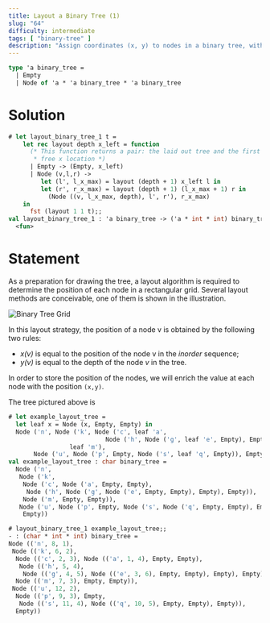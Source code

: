 ```yaml
---
title: Layout a Binary Tree (1)
slug: "64"
difficulty: intermediate
tags: [ "binary-tree" ]
description: "Assign coordinates (x, y) to nodes in a binary tree, with x based on the inorder sequence and y based on the depth of the node."
---
```


```ocaml
type 'a binary_tree =
  | Empty
  | Node of 'a * 'a binary_tree * 'a binary_tree
```

# Solution

```ocaml
# let layout_binary_tree_1 t =
    let rec layout depth x_left = function
      (* This function returns a pair: the laid out tree and the first
       * free x location *)
      | Empty -> (Empty, x_left)
      | Node (v,l,r) ->
         let (l', l_x_max) = layout (depth + 1) x_left l in
         let (r', r_x_max) = layout (depth + 1) (l_x_max + 1) r in
           (Node ((v, l_x_max, depth), l', r'), r_x_max)
    in
      fst (layout 1 1 t);;
val layout_binary_tree_1 : 'a binary_tree -> ('a * int * int) binary_tree =
  <fun>
```

# Statement

As a preparation for drawing the tree, a layout algorithm is required to
determine the position of each node in a rectangular grid. Several
layout methods are conceivable, one of them is shown in the illustration.


![Binary Tree Grid](/media/problems/tree-layout1.gif)

In this layout strategy, the position of a node v is obtained by the
following two rules:

* *x(v)* is equal to the position of the node v in the *inorder*
 sequence;
* *y(v)* is equal to the depth of the node *v* in the tree.

In order to store the position of the nodes, we will enrich the value
at each node with the position `(x,y)`.

The tree pictured above is
```ocaml
# let example_layout_tree =
  let leaf x = Node (x, Empty, Empty) in
  Node ('n', Node ('k', Node ('c', leaf 'a',
                           Node ('h', Node ('g', leaf 'e', Empty), Empty)),
                 leaf 'm'),
       Node ('u', Node ('p', Empty, Node ('s', leaf 'q', Empty)), Empty));;
val example_layout_tree : char binary_tree =
  Node ('n',
   Node ('k',
    Node ('c', Node ('a', Empty, Empty),
     Node ('h', Node ('g', Node ('e', Empty, Empty), Empty), Empty)),
    Node ('m', Empty, Empty)),
   Node ('u', Node ('p', Empty, Node ('s', Node ('q', Empty, Empty), Empty)),
    Empty))
```

```ocaml
# layout_binary_tree_1 example_layout_tree;;
- : (char * int * int) binary_tree =
Node (('n', 8, 1),
 Node (('k', 6, 2),
  Node (('c', 2, 3), Node (('a', 1, 4), Empty, Empty),
   Node (('h', 5, 4),
    Node (('g', 4, 5), Node (('e', 3, 6), Empty, Empty), Empty), Empty)),
  Node (('m', 7, 3), Empty, Empty)),
 Node (('u', 12, 2),
  Node (('p', 9, 3), Empty,
   Node (('s', 11, 4), Node (('q', 10, 5), Empty, Empty), Empty)),
  Empty))
```

